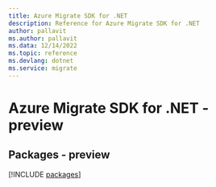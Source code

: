 ```yaml
---
title: Azure Migrate SDK for .NET
description: Reference for Azure Migrate SDK for .NET
author: pallavit
ms.author: pallavit
ms.data: 12/14/2022
ms.topic: reference
ms.devlang: dotnet
ms.service: migrate
---
```

# Azure Migrate SDK for .NET - preview
## Packages - preview
[!INCLUDE [packages](migrate-index.md)]